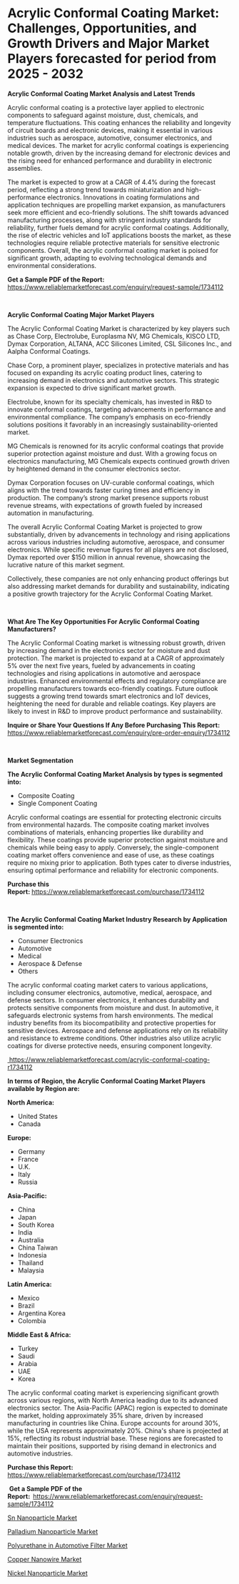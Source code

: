 <p><h1>Acrylic Conformal Coating Market: Challenges, Opportunities, and Growth Drivers and Major Market Players forecasted for period from 2025 - 2032</h1></p><p><strong>Acrylic Conformal Coating Market Analysis and Latest Trends</strong></p>
<p><p>Acrylic conformal coating is a protective layer applied to electronic components to safeguard against moisture, dust, chemicals, and temperature fluctuations. This coating enhances the reliability and longevity of circuit boards and electronic devices, making it essential in various industries such as aerospace, automotive, consumer electronics, and medical devices. The market for acrylic conformal coatings is experiencing notable growth, driven by the increasing demand for electronic devices and the rising need for enhanced performance and durability in electronic assemblies.</p><p>The market is expected to grow at a CAGR of 4.4% during the forecast period, reflecting a strong trend towards miniaturization and high-performance electronics. Innovations in coating formulations and application techniques are propelling market expansion, as manufacturers seek more efficient and eco-friendly solutions. The shift towards advanced manufacturing processes, along with stringent industry standards for reliability, further fuels demand for acrylic conformal coatings. Additionally, the rise of electric vehicles and IoT applications boosts the market, as these technologies require reliable protective materials for sensitive electronic components. Overall, the acrylic conformal coating market is poised for significant growth, adapting to evolving technological demands and environmental considerations.</p></p>
<p><strong>Get a Sample PDF of the Report:&nbsp;</strong> <a href="https://www.reliablemarketforecast.com/enquiry/request-sample/1734112?utm_campaign=1197&utm_medium=2&utm_source=Github&utm_content=ia&utm_term=01042025&utm_id=acrylic-conformal-coating">https://www.reliablemarketforecast.com/enquiry/request-sample/1734112</a></p>
<p>&nbsp;</p>
<p><strong>Acrylic Conformal Coating Major Market Players</strong></p>
<p><p>The Acrylic Conformal Coating Market is characterized by key players such as Chase Corp, Electrolube, Europlasma NV, MG Chemicals, KISCO LTD, Dymax Corporation, ALTANA, ACC Silicones Limited, CSL Silicones Inc., and Aalpha Conformal Coatings. </p><p>Chase Corp, a prominent player, specializes in protective materials and has focused on expanding its acrylic coating product lines, catering to increasing demand in electronics and automotive sectors. This strategic expansion is expected to drive significant market growth. </p><p>Electrolube, known for its specialty chemicals, has invested in R&D to innovate conformal coatings, targeting advancements in performance and environmental compliance. The company’s emphasis on eco-friendly solutions positions it favorably in an increasingly sustainability-oriented market.</p><p>MG Chemicals is renowned for its acrylic conformal coatings that provide superior protection against moisture and dust. With a growing focus on electronics manufacturing, MG Chemicals expects continued growth driven by heightened demand in the consumer electronics sector.</p><p>Dymax Corporation focuses on UV-curable conformal coatings, which aligns with the trend towards faster curing times and efficiency in production. The company’s strong market presence supports robust revenue streams, with expectations of growth fueled by increased automation in manufacturing.</p><p>The overall Acrylic Conformal Coating Market is projected to grow substantially, driven by advancements in technology and rising applications across various industries including automotive, aerospace, and consumer electronics. While specific revenue figures for all players are not disclosed, Dymax reported over $150 million in annual revenue, showcasing the lucrative nature of this market segment. </p><p>Collectively, these companies are not only enhancing product offerings but also addressing market demands for durability and sustainability, indicating a positive growth trajectory for the Acrylic Conformal Coating Market.</p></p>
<p>&nbsp;</p>
<p><strong>What Are The Key Opportunities For Acrylic Conformal Coating Manufacturers?</strong></p>
<p><p>The Acrylic Conformal Coating market is witnessing robust growth, driven by increasing demand in the electronics sector for moisture and dust protection. The market is projected to expand at a CAGR of approximately 5% over the next five years, fueled by advancements in coating technologies and rising applications in automotive and aerospace industries. Enhanced environmental effects and regulatory compliance are propelling manufacturers towards eco-friendly coatings. Future outlook suggests a growing trend towards smart electronics and IoT devices, heightening the need for durable and reliable coatings. Key players are likely to invest in R&D to improve product performance and sustainability.</p></p>
<p><strong>Inquire or Share Your Questions If Any Before Purchasing This Report:</strong> <a href="https://www.reliablemarketforecast.com/enquiry/pre-order-enquiry/1734112?utm_campaign=1197&utm_medium=2&utm_source=Github&utm_content=ia&utm_term=01042025&utm_id=acrylic-conformal-coating">https://www.reliablemarketforecast.com/enquiry/pre-order-enquiry/1734112</a></p>
<p>&nbsp;</p>
<p><strong>Market Segmentation</strong></p>
<p><strong>The Acrylic Conformal Coating Market Analysis by types is segmented into:</strong></p>
<p><ul><li>Composite Coating</li><li>Single Component Coating</li></ul></p>
<p><p>Acrylic conformal coatings are essential for protecting electronic circuits from environmental hazards. The composite coating market involves combinations of materials, enhancing properties like durability and flexibility. These coatings provide superior protection against moisture and chemicals while being easy to apply. Conversely, the single-component coating market offers convenience and ease of use, as these coatings require no mixing prior to application. Both types cater to diverse industries, ensuring optimal performance and reliability for electronic components.</p></p>
<p><strong>Purchase this Report:&nbsp;</strong><a href="https://www.reliablemarketforecast.com/purchase/1734112?utm_campaign=1197&utm_medium=2&utm_source=Github&utm_content=ia&utm_term=01042025&utm_id=acrylic-conformal-coating">https://www.reliablemarketforecast.com/purchase/1734112</a></p>
<p>&nbsp;</p>
<p><strong>The Acrylic Conformal Coating Market Industry Research by Application is segmented into:</strong></p>
<p><ul><li>Consumer Electronics</li><li>Automotive</li><li>Medical</li><li>Aerospace & Defense</li><li>Others</li></ul></p>
<p><p>The acrylic conformal coating market caters to various applications, including consumer electronics, automotive, medical, aerospace, and defense sectors. In consumer electronics, it enhances durability and protects sensitive components from moisture and dust. In automotive, it safeguards electronic systems from harsh environments. The medical industry benefits from its biocompatibility and protective properties for sensitive devices. Aerospace and defense applications rely on its reliability and resistance to extreme conditions. Other industries also utilize acrylic coatings for diverse protective needs, ensuring component longevity.</p></p>
<p><a href="https://www.reliablemarketforecast.com/acrylic-conformal-coating-r1734112?utm_campaign=1197&utm_medium=2&utm_source=Github&utm_content=ia&utm_term=01042025&utm_id=acrylic-conformal-coating">&nbsp;https://www.reliablemarketforecast.com/acrylic-conformal-coating-r1734112</a></p>
<p><strong>In terms of Region, the Acrylic Conformal Coating Market Players available by Region are:</strong></p>
<p>
    <p> <strong> North America: </strong>
        <ul>
            <li>United States</li>
            <li>Canada</li>
        </ul>
        </p> 
    <p> <strong> Europe: </strong>
        <ul>
            <li>Germany</li>
            <li>France</li>
            <li>U.K.</li>
            <li>Italy</li>
            <li>Russia</li>
        </ul>
        </p> 
    <p> <strong> Asia-Pacific: </strong>
        <ul>
            <li>China</li>
            <li>Japan</li>
            <li>South Korea</li>
            <li>India</li>
            <li>Australia</li>
            <li>China Taiwan</li>
            <li>Indonesia</li>
            <li>Thailand</li>
            <li>Malaysia</li>
        </ul>
        </p> 
    <p> <strong> Latin America: </strong>
        <ul>
            <li>Mexico</li>
            <li>Brazil</li>
            <li>Argentina Korea</li>
            <li>Colombia</li>
        </ul>
        </p> 
    <p> <strong> Middle East & Africa: </strong>
        <ul>
            <li>Turkey</li>
            <li>Saudi</li>
            <li>Arabia</li>
            <li>UAE</li>
            <li>Korea</li>
        </ul>
    </p>
    </p>
<p><p>The acrylic conformal coating market is experiencing significant growth across various regions, with North America leading due to its advanced electronics sector. The Asia-Pacific (APAC) region is expected to dominate the market, holding approximately 35% share, driven by increased manufacturing in countries like China. Europe accounts for around 30%, while the USA represents approximately 20%. China's share is projected at 15%, reflecting its robust industrial base. These regions are forecasted to maintain their positions, supported by rising demand in electronics and automotive industries.</p></p>
<p><strong>Purchase this Report: </strong><a href="https://www.reliablemarketforecast.com/purchase/1734112?utm_campaign=1197&utm_medium=2&utm_source=Github&utm_content=ia&utm_term=01042025&utm_id=acrylic-conformal-coating">https://www.reliablemarketforecast.com/purchase/1734112</a></p>
<p>&nbsp;<strong>Get a Sample PDF of the Report:&nbsp;&nbsp;</strong><a href="https://www.reliablemarketforecast.com/enquiry/request-sample/1734112?utm_campaign=1197&utm_medium=2&utm_source=Github&utm_content=ia&utm_term=01042025&utm_id=acrylic-conformal-coating">https://www.reliablemarketforecast.com/enquiry/request-sample/1734112</a></p>
<p><strong></strong></p>
<p><p><a href="https://github.com/abararybar2x/Market-Research-Report-List-1/blob/main/sn-nanoparticle-market.md?utm_campaign=1197&utm_medium=2&utm_source=Github&utm_content=ia&utm_term=01042025&utm_id=acrylic-conformal-coating">Sn Nanoparticle Market</a></p><p><a href="https://github.com/estaykaleslo/Market-Research-Report-List-1/blob/main/palladium-nanoparticle-market.md?utm_campaign=1197&utm_medium=2&utm_source=Github&utm_content=ia&utm_term=01042025&utm_id=acrylic-conformal-coating">Palladium Nanoparticle Market</a></p><p><a href="https://github.com/janskudiony/Market-Research-Report-List-1/blob/main/polyurethane-in-automotive-filter-market.md?utm_campaign=1197&utm_medium=2&utm_source=Github&utm_content=ia&utm_term=01042025&utm_id=acrylic-conformal-coating">Polyurethane in Automotive Filter Market</a></p><p><a href="https://github.com/tandyorandby/Market-Research-Report-List-1/blob/main/copper-nanowire-market.md?utm_campaign=1197&utm_medium=2&utm_source=Github&utm_content=ia&utm_term=01042025&utm_id=acrylic-conformal-coating">Copper Nanowire Market</a></p><p><a href="https://github.com/parthplagaf6/Market-Research-Report-List-1/blob/main/nickel-nanoparticle-market.md?utm_campaign=1197&utm_medium=2&utm_source=Github&utm_content=ia&utm_term=01042025&utm_id=acrylic-conformal-coating">Nickel Nanoparticle Market</a></p></p>